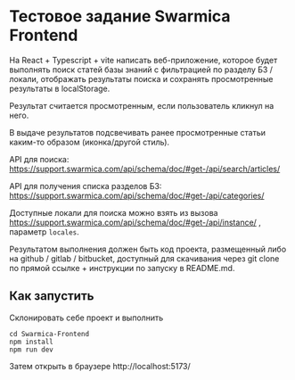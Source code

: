# Тестовое задание Swarmica Frontend

На React + Typescript + vite написать веб-приложение, которое будет выполнять поиск статей базы знаний с фильтрацией по разделу БЗ / локали, 
отображать результаты поиска и сохранять просмотренные результаты в localStorage.

Результат считается просмотренным, если пользователь кликнул на него.

В выдаче результатов подсвечивать ранее просмотренные статьи каким-то образом (иконка/другой стиль).

API для поиска:
https://support.swarmica.com/api/schema/doc/#get-/api/search/articles/

API для получения списка разделов БЗ:
https://support.swarmica.com/api/schema/doc/#get-/api/categories/

Доступные локали для поиска можно взять из вызова https://support.swarmica.com/api/schema/doc/#get-/api/instance/ , параметр `locales`.

Результатом выполнения должен быть код проекта, размещенный либо на github / gitlab / bitbucket, доступный для скачивания через git clone по прямой ссылке + инструкции по запуску в README.md.


## Как запустить

Склонировать себе проект и выполнить
```
cd Swarmica-Frontend
npm install
npm run dev
```
Затем открыть в браузере http://localhost:5173/
